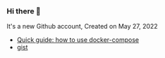 ### Hi there 👋

It's a new Github account, Created on May 27, 2022

- [Quick guide: how to use docker-compose](https://github.com/chagspace/petserver/blob/main/docker-compose.guide.yml)
- [gist](https://gist.github.com/branlice)
